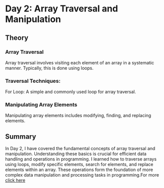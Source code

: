 # Day 2: Array Traversal and Manipulation

## Theory

### Array Traversal

Array traversal involves visiting each element of an array in a systematic manner. Typically, this is done using loops.

### Traversal Techniques:

For Loop: A simple and commonly used loop for array traversal.

### Manipulating Array Elements
Manipulating array elements includes modifying, finding, and replacing elements.


## Summary
In Day 2, I have covered the fundamental concepts of array traversal and manipulation. 
Understanding these basics is crucial for efficient data handling and operations in programming. 
I learned how to traverse arrays using loops, modify specific elements, search for elements, and replace elements within an array. 
These operations form the foundation of more complex data manipulation and processing tasks in programming.For more [click here](https://github.com/helloabhii/go-dsa/blob/master/Week-01/Day-02/Ques/main.go)

